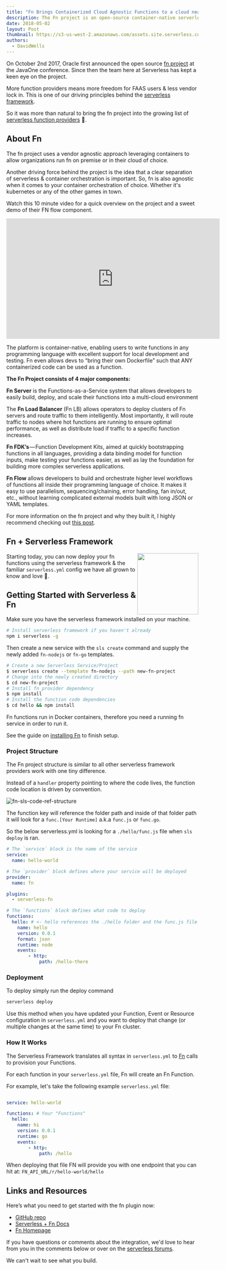```yaml
---
title: "Fn Brings Containerized Cloud Agnostic Functions to a cloud near you"
description: The Fn project is an open-source container-native serverless platform that you can run anywhere -- any cloud or on-premise
date: 2018-05-02
layout: Post
thumbnail: https://s3-us-west-2.amazonaws.com/assets.site.serverless.com/blog/fn-thumb.jpg
authors:
  - DavidWells
---
```


On October 2nd 2017, Oracle first announced the open source [fn project](http://fnproject.io/) at the JavaOne conference. Since then the team here at Serverless has kept a keen eye on the project.

More function providers means more freedom for FAAS users & less vendor lock in. This is one of our driving principles behind the [serverless framework](https://serverless.com/framework/docs/).

So it was more than natural to bring the fn project into the growing list of [serverless function providers](https://serverless.com/framework/docs/providers/) 🎉.

## About Fn

The fn project uses a vendor agnostic approach leveraging containers to allow organizations run fn on premise or in their cloud of choice.

Another driving force behind the project is the idea that a clear separation of serverless & container orchestration is important. So, fn is also agnostic when it comes to your container orchestration of choice. Whether it's kubernetes or any of the other games in town.

Watch this 10 minute video for a quick overview on the project and a sweet demo of their FN flow component.

<iframe width="560" height="315" src="https://www.youtube.com/embed/7bUnlTK_WTo?start=125" frameborder="0" allow="autoplay; encrypted-media" allowfullscreen></iframe>

The platform is container-native, enabling users to write functions in any programming language with excellent support for local development and testing. Fn even allows devs to “bring their own Dockerfile” such that ANY containerized code can be used as a function.

**The Fn Project consists of 4 major components:**

**Fn Server** is the Functions-as-a-Service system that allows developers to easily build, deploy, and scale their functions into a multi-cloud environment

The **Fn Load Balancer** (Fn LB) allows operators to deploy clusters of Fn servers and route traffic to them intelligently. Most importantly, it will route traffic to nodes where hot functions are running to ensure optimal performance, as well as distribute load if traffic to a specific function increases.

**Fn FDK’s** — Function Development Kits, aimed at quickly bootstrapping functions in all languages, providing a data binding model for function inputs, make testing your functions easier, as well as lay the foundation for building more complex serverless applications.

**Fn Flow** allows developers to build and orchestrate higher level workflows of functions all inside their programming language of choice. It makes it easy to use parallelism, sequencing/chaining, error handling, fan in/out, etc., without learning complicated external models built with long JSON or YAML templates.

For more information on the fn project and why they built it, I highly recommend checking out [this post](https://medium.com/fnproject/8-reasons-why-we-built-the-fn-project-bcfe45c5ae63).

## Fn + Serverless Framework

<img align="right" width="160" height="160" src="https://s3-us-west-2.amazonaws.com/assets.site.serverless.com/blog/fn-thumb.jpg">

Starting today, you can now deploy your fn functions using the serverless framework & the familiar `serverless.yml` config we have all grown to know and love 🎉.

## Getting Started with Serverless & Fn

Make sure you have the serverless framework installed on your machine.

```bash
# Install serverless framework if you haven't already
npm i serverless -g
```

Then create a new service with the `sls create` command and supply the newly added `fn-nodejs` or `fn-go` templates.

```bash
# Create a new Serverless Service/Project
$ serverless create --template fn-nodejs --path new-fn-project
# Change into the newly created directory
$ cd new-fn-project
# Install fn provider dependency
$ npm install
# Install the function code dependencies
$ cd hello && npm install
```

Fn functions run in Docker containers, therefore you need a running fn service in order to run it.

See the guide on [installing Fn](https://serverless.com/framework/docs/providers/fn/guide/installation/) to finish setup.

### Project Structure

The Fn project structure is similar to all other serverless framework providers work with one tiny difference.

Instead of a `handler` property pointing to where the code lives, the function code location is driven by convention.

![fn-sls-code-ref-structure](https://user-images.githubusercontent.com/532272/39499387-620821c6-4d62-11e8-9be3-e09a2e9a61e9.jpg)

The function key will reference the folder path and inside of that folder path it will look for a `func.[Your Runtime]` a.k.a `func.js` or `func.go`.

So the below serverless.yml is looking for a `./hello/func.js` file when `sls deploy` is ran.

```yml
# The `service` block is the name of the service
service:
  name: hello-world

# The `provider` block defines where your service will be deployed
provider:
  name: fn

plugins:
  - serverless-fn

# The `functions` block defines what code to deploy
functions:
  hello: # <- hello references the ./hello folder and the func.js file inside
    name: hello
    version: 0.0.1
    format: json
    runtime: node
    events:
        - http:
            path: /hello-there
```

### Deployment

To deploy simply run the deploy command

```bash
serverless deploy
```

Use this method when you have updated your Function, Event or Resource configuration in `serverless.yml` and you want to deploy that change (or multiple changes at the same time) to your Fn cluster.

### How It Works

The Serverless Framework translates all syntax in `serverless.yml` to [Fn](https://github.com/fnproject/fn) calls to provision your Functions.

For each function in your `serverless.yml` file, Fn will create an Fn Function.

For example, let's take the following example `serverless.yml` file:

```yaml

service: hello-world

functions: # Your "Functions"
  hello:
    name: hi
    version: 0.0.1
    runtime: go
    events:
        - http:
            path: /hello

```

When deploying that file FN will provide you with one endpoint that you can hit at: `FN_API_URL/r/hello-world/hello`

## Links and Resources

Here’s what you need to get started with the fn plugin now:

- [GitHub repo](https://github.com/fnproject/serverless-integration/)
- [Serverless + Fn Docs](https://serverless.com/framework/docs/providers/fn/)
- [Fn Homepage](http://fnproject.io/)

If you have questions or comments about the integration, we'd love to hear from you in the comments below or over on the [serverless forums](https://forum.serverless.com/).

We can't wait to see what you build.
